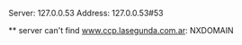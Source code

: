 Server:		127.0.0.53
Address:	127.0.0.53#53

** server can't find www.ccp.lasegunda.com.ar: NXDOMAIN

